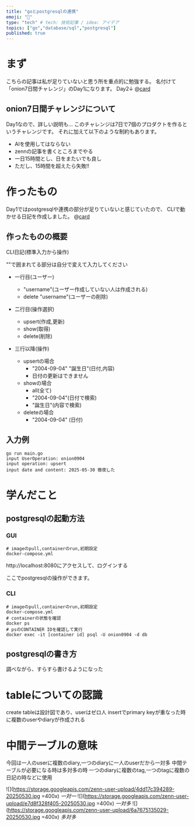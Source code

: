 ```yaml
---
title: "goとpostgresqlの連携"
emoji: "🐘"
type: "tech" # tech: 技術記事 / idea: アイデア
topics: ["go","database/sql","postgresql"]
published: true
---
```



# まず
こちらの記事は私が足りていないと思う所を重点的に勉強する。
名付けて「onion7日間チャレンジ」のDay1になります。
Day2↓
@[card](https://zenn.dev/onion0904/articles/dddf46cdceccb0)

## onion7日間チャレンジについて
Day1なので、詳しい説明も...
このチャレンジは7日で7個のプロダクトを作るというチャレンジです。
それに加えて以下のような制約もあります。
- AIを使用してはならない
- zennの記事を書くところまでやる
- 一日15時間とし、日をまたいでも良し
- ただし、15時間を超えたら失敗!!


# 作ったもの
Day1ではpostgresqlや連携の部分が足りていないと感じていたので、
CLIで動かせる日記を作成しました。
@[card](https://github.com/onion0904/day-one-sql)

## 作ったものの概要

CLI日記(標準入力から操作)

""で囲まれてる部分は自分で変えて入力してください

- 一行目(ユーザー)
    - "username"(ユーザー作成していない人は作成される)
    - delete "username"(ユーザーの削除)

- 二行目(操作選択)
    - upsert(作成,更新)
    - show(取得)
    - delete(削除)

- 三行以降(操作)
    - upsertの場合
        - "2004-09-04" "誕生日"(日付,内容)
        - 日付の更新はできません
    - showの場合
        - all(全て)
        - "2004-09-04"(日付で検索)
        - "誕生日"(内容で検索)
    - deleteの場合
        - "2004-09-04" (日付)

## 入力例
```
go run main.go
input UserOperation: onion0904
input operation: upsert
input date and content: 2025-05-30 徹夜した
```

# 学んだこと
## postgresqlの起動方法

### GUI

```
# imageのpull,containerのrun,初期設定
docker-compose.yml
```
http://localhost:8080にアクセスして、ログインする

ここでpostgresqlの操作ができます。

### CLI

```
# imageのpull,containerのrun,初期設定
docker-compose.yml
# containerの状態を確認 
docker ps
# psのCONTAINER IDを確認して実行
docker exec -it [container id] psql -U onion0904 -d db
```
## postgresqlの書き方
調べながら、すらすら書けるようになった

# tableについての認識
create tableは設計図であり、userはゼロ人
insertでprimary keyが重なった時に複数のuserやdiaryが作成される

# 中間テーブルの意味
今回は一人のuserに複数のdiary,一つのdiaryに一人のuserだから一対多
中間テーブルが必要になる時は多対多の時
一つのdiaryに複数のtag,一つのtagに複数の日記の時などに使用

![](https://storage.googleapis.com/zenn-user-upload/4dd17c394289-20250530.jpg =400x)
*一対一*
![](https://storage.googleapis.com/zenn-user-upload/e7d8f328f405-20250530.jpg =400x)
*一対多*
![](https://storage.googleapis.com/zenn-user-upload/6a7675135029-20250530.jpg =400x)
*多対多*